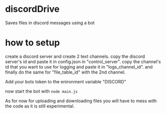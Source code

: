 # discordDrive
Saves files in discord messages using a bot


# how to setup
create a discord server and create 2 text channels.
copy the discord server's id and paste it in config.json in "control_server".
copy the channel's id that you want to use for logging and paste it in "logs_channel_id".
and finally do the same for "file_table_id" with the 2nd channel.

Add your bots token to the enironment variable "DISCORD"

now start the bot with ```node main.js```

As for now for uploading and downloading files you will have to mess with the code as it is still experimental.
